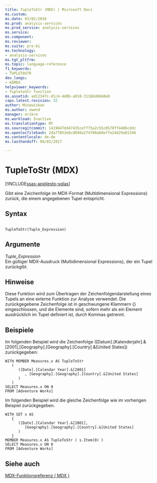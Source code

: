```yaml
---
title: TupleToStr (MDX) | Microsoft Docs
ms.custom: 
ms.date: 03/02/2016
ms.prod: analysis-services
ms.prod_service: analysis-services
ms.service: 
ms.component: 
ms.reviewer: 
ms.suite: pro-bi
ms.technology:
- analysis-services
ms.tgt_pltfrm: 
ms.topic: language-reference
f1_keywords:
- TUPLETOSTR
dev_langs:
- kbMDX
helpviewer_keywords:
- TupletoStr function
ms.assetid: ad12347c-d1c4-4d8b-a910-3116bd6b68e0
caps.latest.revision: 32
author: Minewiskan
ms.author: owend
manager: erikre
ms.workload: Inactive
ms.translationtype: MT
ms.sourcegitcommit: 1419847dd47435cef775a2c55c0578ff4406cddc
ms.openlocfilehash: 2da77853e8cd048a274f00a0deffe24d29a01346
ms.contentlocale: de-de
ms.lasthandoff: 08/02/2017

---
```

# <a name="tupletostr-mdx"></a>TupleToStr (MDX)
[!INCLUDE[ssas-appliesto-sqlas](../includes/ssas-appliesto-sqlas.md)]

  Gibt eine Zeichenfolge im MDX-Format (Multidimensional Expressions) zurück, die einem angegebenen Tupel entspricht.  
  
## <a name="syntax"></a>Syntax  
  
```  
  
TupleToStr(Tuple_Expression)   
```  
  
## <a name="arguments"></a>Argumente  
 *Tuple_Expression*  
 Ein gültiger MDX-Ausdruck (Multidimensional Expressions), der ein Tupel zurückgibt.  
  
## <a name="remarks"></a>Hinweise  
 Diese Funktion wird zum Übertragen der Zeichenfolgendarstellung eines Tupels an eine externe Funktion zur Analyse verwendet. Die zurückgegebene Zeichenfolge ist in geschwungene Klammern {} eingeschlossen, und die Elemente sind, sofern mehr als ein Element ausdrücklich im Tupel definiert ist, durch Kommas getrennt.  
  
## <a name="examples"></a>Beispiele  
 Im folgenden Beispiel wird die Zeichenfolge ([Datum].[Kalenderjahr].&[2001],[Geography].[Geography].[Country].&[United States]) zurückgegeben:  
  
```  
WITH MEMBER Measures.x AS TupleToStr   
   (   
      ([Date].[Calendar Year].&[2001]  
         , [Geography].[Geography].[Country].&[United States]  
      )  
   )     
SELECT Measures.x ON 0  
FROM [Adventure Works]  
```  
  
 Im folgenden Beispiel wird die gleiche Zeichenfolge wie im vorherigen Beispiel zurückgegeben.  
  
```  
WITH SET s AS   
   {  
      ([Date].[Calendar Year].&[2001],  
         [Geography].[Geography].[Country].&[United States]  
      )   
   }  
MEMBER Measures.x AS TupleToStr ( s.Item(0) )  
SELECT Measures.x ON 0  
FROM [Adventure Works]  
```  
  
## <a name="see-also"></a>Siehe auch  
 [MDX-Funktionsreferenz &#40; MDX &#41;](../mdx/mdx-function-reference-mdx.md)  
  
  

